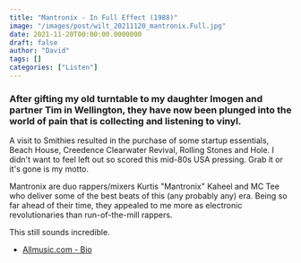 ```yaml
---
title: "Mantronix - In Full Effect (1988)"
image: "/images/post/wilt_20211120_mantronix.Full.jpg"
date: 2021-11-20T00:00:00.0000000
draft: false
author: "David"
tags: []
categories: ["Listen"]
---
```

### After gifting my old turntable to my daughter Imogen and partner Tim in Wellington, they have now been plunged into the world of pain that is collecting and listening to vinyl.

 A visit to Smithies resulted in the purchase of some startup essentials, Beach House, Creedence Clearwater Revival, Rolling Stones and Hole. I didn't want to feel left out so scored this mid-80s USA pressing. Grab it or it's gone is my motto.

 Mantronix are duo rappers/mixers Kurtis "Mantronix" Kaheel and MC Tee who deliver some of the best beats of this (any probably any) era. Being so far ahead of their time, they appealed to me more as electronic revolutionaries than run-of-the-mill rappers.

 This still sounds incredible.

-  [Allmusic.com - Bio](https://www.allmusic.com/artist/mantronix-mn0000671588/biography)